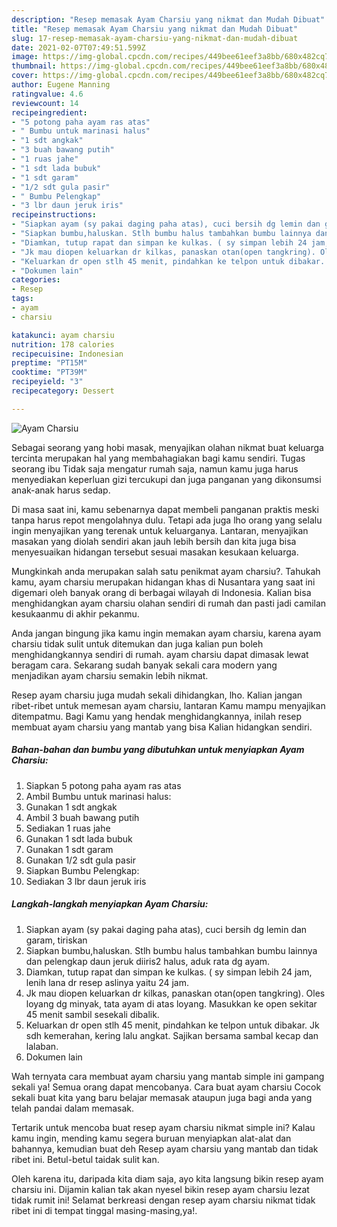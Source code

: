 ```yaml
---
description: "Resep memasak Ayam Charsiu yang nikmat dan Mudah Dibuat"
title: "Resep memasak Ayam Charsiu yang nikmat dan Mudah Dibuat"
slug: 17-resep-memasak-ayam-charsiu-yang-nikmat-dan-mudah-dibuat
date: 2021-02-07T07:49:51.599Z
image: https://img-global.cpcdn.com/recipes/449bee61eef3a8bb/680x482cq70/ayam-charsiu-foto-resep-utama.jpg
thumbnail: https://img-global.cpcdn.com/recipes/449bee61eef3a8bb/680x482cq70/ayam-charsiu-foto-resep-utama.jpg
cover: https://img-global.cpcdn.com/recipes/449bee61eef3a8bb/680x482cq70/ayam-charsiu-foto-resep-utama.jpg
author: Eugene Manning
ratingvalue: 4.6
reviewcount: 14
recipeingredient:
- "5 potong paha ayam ras atas"
- " Bumbu untuk marinasi halus"
- "1 sdt angkak"
- "3 buah bawang putih"
- "1 ruas jahe"
- "1 sdt lada bubuk"
- "1 sdt garam"
- "1/2 sdt gula pasir"
- " Bumbu Pelengkap"
- "3 lbr daun jeruk iris"
recipeinstructions:
- "Siapkan ayam (sy pakai daging paha atas), cuci bersih dg lemin dan garam, tiriskan"
- "Siapkan bumbu,haluskan. Stlh bumbu halus tambahkan bumbu lainnya dan pelengkap daun jeruk diiris2 halus, aduk rata dg ayam."
- "Diamkan, tutup rapat dan simpan ke kulkas. ( sy simpan lebih 24 jam, lenih lana dr resep aslinya yaitu 24 jam."
- "Jk mau diopen keluarkan dr kilkas, panaskan otan(open tangkring). Oles loyang dg minyak, tata ayam di atas loyang. Masukkan ke open sekitar 45 menit sambil sesekali dibalik."
- "Keluarkan dr open stlh 45 menit, pindahkan ke telpon untuk dibakar. Jk sdh kemerahan, kering lalu angkat. Sajikan bersama sambal kecap dan lalaban."
- "Dokumen lain"
categories:
- Resep
tags:
- ayam
- charsiu

katakunci: ayam charsiu 
nutrition: 178 calories
recipecuisine: Indonesian
preptime: "PT15M"
cooktime: "PT39M"
recipeyield: "3"
recipecategory: Dessert

---
```



![Ayam Charsiu](https://img-global.cpcdn.com/recipes/449bee61eef3a8bb/680x482cq70/ayam-charsiu-foto-resep-utama.jpg)

Sebagai seorang yang hobi masak, menyajikan olahan nikmat buat keluarga tercinta merupakan hal yang membahagiakan bagi kamu sendiri. Tugas seorang ibu Tidak saja mengatur rumah saja, namun kamu juga harus menyediakan keperluan gizi tercukupi dan juga panganan yang dikonsumsi anak-anak harus sedap.

Di masa  saat ini, kamu sebenarnya dapat membeli panganan praktis meski tanpa harus repot mengolahnya dulu. Tetapi ada juga lho orang yang selalu ingin menyajikan yang terenak untuk keluarganya. Lantaran, menyajikan masakan yang diolah sendiri akan jauh lebih bersih dan kita juga bisa menyesuaikan hidangan tersebut sesuai masakan kesukaan keluarga. 



Mungkinkah anda merupakan salah satu penikmat ayam charsiu?. Tahukah kamu, ayam charsiu merupakan hidangan khas di Nusantara yang saat ini digemari oleh banyak orang di berbagai wilayah di Indonesia. Kalian bisa menghidangkan ayam charsiu olahan sendiri di rumah dan pasti jadi camilan kesukaanmu di akhir pekanmu.

Anda jangan bingung jika kamu ingin memakan ayam charsiu, karena ayam charsiu tidak sulit untuk ditemukan dan juga kalian pun boleh menghidangkannya sendiri di rumah. ayam charsiu dapat dimasak lewat beragam cara. Sekarang sudah banyak sekali cara modern yang menjadikan ayam charsiu semakin lebih nikmat.

Resep ayam charsiu juga mudah sekali dihidangkan, lho. Kalian jangan ribet-ribet untuk memesan ayam charsiu, lantaran Kamu mampu menyajikan ditempatmu. Bagi Kamu yang hendak menghidangkannya, inilah resep membuat ayam charsiu yang mantab yang bisa Kalian hidangkan sendiri.

<!--inarticleads1-->

##### Bahan-bahan dan bumbu yang dibutuhkan untuk menyiapkan Ayam Charsiu:

1. Siapkan 5 potong paha ayam ras atas
1. Ambil  Bumbu untuk marinasi halus:
1. Gunakan 1 sdt angkak
1. Ambil 3 buah bawang putih
1. Sediakan 1 ruas jahe
1. Gunakan 1 sdt lada bubuk
1. Gunakan 1 sdt garam
1. Gunakan 1/2 sdt gula pasir
1. Siapkan  Bumbu Pelengkap:
1. Sediakan 3 lbr daun jeruk iris




<!--inarticleads2-->

##### Langkah-langkah menyiapkan Ayam Charsiu:

1. Siapkan ayam (sy pakai daging paha atas), cuci bersih dg lemin dan garam, tiriskan
1. Siapkan bumbu,haluskan. Stlh bumbu halus tambahkan bumbu lainnya dan pelengkap daun jeruk diiris2 halus, aduk rata dg ayam.
1. Diamkan, tutup rapat dan simpan ke kulkas. ( sy simpan lebih 24 jam, lenih lana dr resep aslinya yaitu 24 jam.
1. Jk mau diopen keluarkan dr kilkas, panaskan otan(open tangkring). Oles loyang dg minyak, tata ayam di atas loyang. Masukkan ke open sekitar 45 menit sambil sesekali dibalik.
1. Keluarkan dr open stlh 45 menit, pindahkan ke telpon untuk dibakar. Jk sdh kemerahan, kering lalu angkat. Sajikan bersama sambal kecap dan lalaban.
1. Dokumen lain




Wah ternyata cara membuat ayam charsiu yang mantab simple ini gampang sekali ya! Semua orang dapat mencobanya. Cara buat ayam charsiu Cocok sekali buat kita yang baru belajar memasak ataupun juga bagi anda yang telah pandai dalam memasak.

Tertarik untuk mencoba buat resep ayam charsiu nikmat simple ini? Kalau kamu ingin, mending kamu segera buruan menyiapkan alat-alat dan bahannya, kemudian buat deh Resep ayam charsiu yang mantab dan tidak ribet ini. Betul-betul taidak sulit kan. 

Oleh karena itu, daripada kita diam saja, ayo kita langsung bikin resep ayam charsiu ini. Dijamin kalian tak akan nyesel bikin resep ayam charsiu lezat tidak rumit ini! Selamat berkreasi dengan resep ayam charsiu nikmat tidak ribet ini di tempat tinggal masing-masing,ya!.

